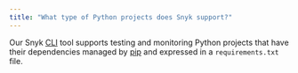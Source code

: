 ```yaml
---
title: "What type of Python projects does Snyk support?"
---
```

Our Snyk [CLI](/docs/using-snyk/) tool supports testing and monitoring Python projects that have their dependencies managed by [pip](https://pypi.python.org/pypi/pip) and expressed in a `requirements.txt` file.
